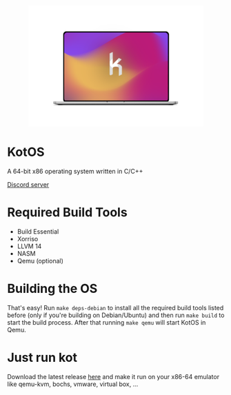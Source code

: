 <p align="center">
	<img src="/Meta/Images/Logo/laptop.png?raw=true" width="406px" height="281px" /> 
</p>

# KotOS
A 64-bit x86 operating system written in C/C++

<a href="https://discord.gg/XJzhM7uKkz">Discord server</a>

# Required Build Tools

- Build Essential
- Xorriso
- LLVM 14
- NASM
- Qemu (optional)

# Building the OS
That's easy! Run `make deps-debian` to install all the required build tools listed before (only if you're building on Debian/Ubuntu) and then run `make build` to start the build process. After that running `make qemu` will start KotOS in Qemu.
# Just run kot
Download the latest release <a href="https://github.com/kot-org/Kot/releases">here</a> and make it run on your x86-64 emulator like qemu-kvm, bochs, vmware, virtual box, ...
